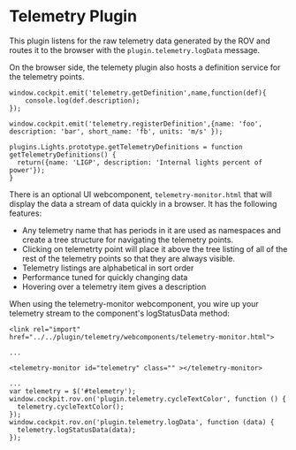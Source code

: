 Telemetry Plugin
================

This plugin listens for the raw telemetry data generated by the ROV and routes it to the browser with the `plugin.telemetry.logData` message.  

On the browser side, the telemety plugin also hosts a definition service for the telemetry points.  
```
window.cockpit.emit('telemetry.getDefinition',name,function(def){
    console.log(def.description);
});

window.cockpit.emit('telemetry.registerDefinition',{name: 'foo', description: 'bar', short_name: 'fb', units: 'm/s' });

plugins.Lights.prototype.getTelemetryDefinitions = function getTelemetryDefinitions() {
  return({name: 'LIGP', description: 'Internal lights percent of power'});
}

```
There is an optional UI webcomponent, `telemetry-monitor.html` that will display the data a stream of data quickly in a browser.  It has the following features:

* Any telemetry name that has periods in it are used as namespaces and create a tree structure for navigating the telemetry points.
* Clicking on telemetrty point will place it above the tree listing of all of the rest of the telemetry points so that they are always visible.
* Telemetry listings are alphabetical in sort order
* Performance tuned for quickly changing data
* Hovering over a telemetry item gives a description

When using the telemetry-monitor webcomponent, you wire up your telemetry stream to the component's logStatusData method:

```
<link rel="import" href="../../plugin/telemetry/webcomponents/telemetry-monitor.html">

...

<telemetry-monitor id="telemetry" class="" ></telemetry-monitor>

...
var telemetry = $('#telemetry');
window.cockpit.rov.on('plugin.telemetry.cycleTextColor', function () {
  telemetry.cycleTextColor();
});
window.cockpit.rov.on('plugin.telemetry.logData', function (data) {
  telemetry.logStatusData(data);
});
```
